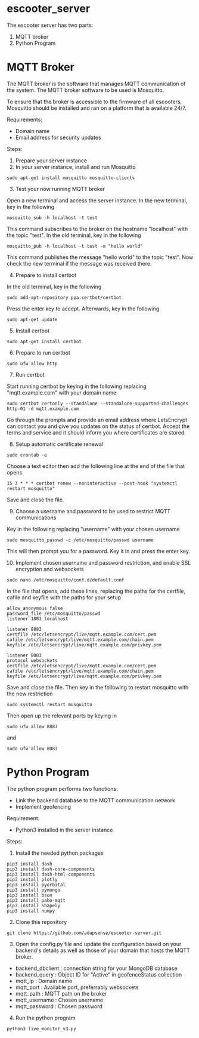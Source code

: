# escooter_server

The escooter server has two parts:
1. MQTT broker
2. Python Program

# MQTT Broker
The MQTT broker is the software that manages MQTT communication of the system. The MQTT broker software to be used is Mosquitto.

To ensure that the broker is accessible to the firmware of all escooters, Mosquitto should be installed and ran on a platform that is available 24/7.

Requirements:
- Domain name
- Email address for security updates

Steps:
1. Prepare your server instance
2. In your server instance, install and run Mosquitto
```
sudo apt-get install mosquitto mosquitto-clients
```
3. Test your now running MQTT broker

Open a new terminal and access the server instance. In the new terminal, key in the following
```
mosquitto_sub -h localhost -t test
```
This command subscribes to the broker on the hostname "localhost" with the topic "test". In the old terminal, key in the following
```
mosquitto_pub -h localhost -t test -m "hello world"
```
This command publishes the message "hello world" to the topic "test". Now check the new terminal if the message was received there.

4. Prepare to install certbot

In the old terminal, key in the following
```
sudo add-apt-repository ppa:certbot/certbot
```
Press the enter key to accept. Afterwards, key in the following
```
sudo apt-get update
```
5. Install certbot
```
sudo apt-get install certbot
```
6. Prepare to run certbot
```
sudo ufw allow http
```
7. Run certbot

Start running certbot by keying in the following replacing "mqtt.example.com" with your domain name
```
sudo certbot certonly --standalone --standalone-supported-challenges http-01 -d mqtt.example.com
```
Go through the prompts and provide an email address where LetsEncrypt can contact you and give you updates on the status of certbot. Accept the terms and service and it should inform you where certificates are stored.

8. Setup automatic certificate renewal
```
sudo crontab -e
```
Choose a text editor then add the following line at the end of the file that opens
```
15 3 * * * certbot renew --noninteractive --post-hook "systemctl restart mosquitto"
```
Save and close the file.

9. Choose a username and password to be used to restrict MQTT communications

Key in the following replacing "username" with your chosen username
```
sudo mosquitto_passwd -c /etc/mosquitto/passwd username
```
This will then prompt you for a password. Key it in and press the enter key.

10. Implement chosen username and password restriction, and enable SSL encryption and websockets
```
sudo nano /etc/mosquitto/conf.d/default.conf
```
In the file that opens, add these lines, replacing the paths for the certfile, cafile and keyfile with the paths for your setup
```
allow_anonymous false
password_file /etc/mosquitto/passwd
listener 1883 localhost

listener 8883
certfile /etc/letsencrypt/live/mqtt.example.com/cert.pem
cafile /etc/letsencrypt/live/mqtt.example.com/chain.pem
keyfile /etc/letsencrypt/live/mqtt.example.com/privkey.pem

listener 8083
protocol websockets
certfile /etc/letsencrypt/live/mqtt.example.com/cert.pem
cafile /etc/letsencrypt/live/mqtt.example.com/chain.pem
keyfile /etc/letsencrypt/live/mqtt.example.com/privkey.pem
```
Save and close the file. Then key in the following to restart mosquitto with the new restriction
```
sudo systemctl restart mosquitto
```
Then open up the relevant ports by keying in
```
sudo ufw allow 8883
```
and
```
sudo ufw allow 8083
```

# Python Program
The python program performs two functions:
- Link the backend database to the MQTT communication network
- Implement geofencing

Requirement:
- Python3 installed in the server instance

Steps:
1. Install the needed python packages
```
pip3 install dash
pip3 install dash-core-components
pip3 install dash-html-components
pip3 install plotly
pip3 install pyorbital
pip3 install pymongo
pip3 install bson
pip3 install paho-mqtt
pip3 install Shapely
pip3 install numpy
```
2. Clone this repository
```
git clone https://github.com/adapsense/escooter-server.git
```
3. Open the config.py file and update the configuration based on your backend's details as well as those of your domain that hosts the MQTT broker.
- backend_dbclient : connection string for your MongoDB database
- backend_query : Object ID for "Active" in geofenceStatus collection
- mqtt_ip : Domain name
- mqtt_port : Available port, preferrably websockets
- mqtt_path : MQTT path  on the broker
- mqtt_username : Chosen username
- mqtt_password : Chosen password
4. Run the python program
```
python3 live_monitor_v3.py
```
